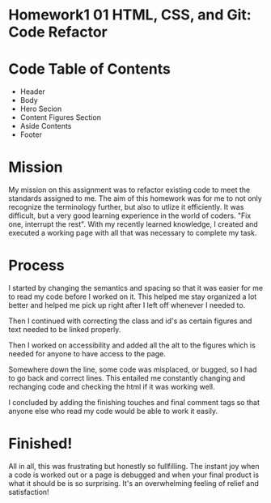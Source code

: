 # Homework1 01 HTML, CSS, and Git: Code Refactor

# Code Table of Contents

* Header
* Body
* Hero Secion
* Content Figures Section
* Aside Contents
* Footer

# Mission

My mission on this assignment was to refactor existing code to meet the standards assigned to me. The aim of this homework was for me to not only recognize the terminology further, but also to utlize it efficiently. It was difficult, but a very good learning experience in the world of coders. "Fix one, interrupt the rest". With my recently learned knowledge, I created and executed a working page with all that was necessary to complete my task.

# Process

I started by changing the semantics and spacing so that it was easier for me to read my code before I worked on it. This helped me stay organized a lot better and helped me pick up right after I left off whenever I needed to.

Then I continued with correcting the class and id's as certain figures and text needed to be linked properly.

Then I worked on accessibility and added all the alt to the figures which is needed for anyone to have access to the page.

Somewhere down the line, some code was misplaced, or bugged, so I had to go back and correct lines. This entailed me constantly changing and rechanging code and checking the html if it was working well.

I concluded by adding the finishing touches and final comment tags so that anyone else who read my code would be able to work it easily.

# Finished!

All in all, this was frustrating but honestly so fullfilling. The instant joy when a code is worked out or a page is debugged and when your final product is what it should be is so surprising. It's an overwhelming feeling of relief and satisfaction!